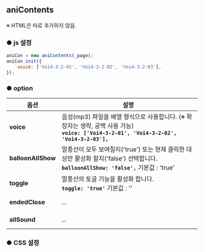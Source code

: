 ## aniContents

※ HTML은 따로 추가하지 않음.


### ● js 설정
```javascript
aniCon = new aniContents(_page);
aniCon.init({
    voice: ['Voi4-3-2-01', 'Voi4-3-2-02', 'Voi4-3-2-03'],
});
```


### ● option

|옵션|설명|
|---|---|
|**voice**|음성(mp3) 파일을 배열 형식으로 사용합니다. (※ 확장자는 생략, 공백 사용 가능)<br>**`voice: ['Voi4-3-2-01', 'Voi4-3-2-02', 'Voi4-3-2-03'],`**|
|**balloonAllShow**|말풍선이 모두 보여질지('true') 또는 현재 클릭한 대상만 활성화 할지('false') 선택합니다.<br>**`balloonAllShow: 'false',`** 기본값 : 'true'|
|**toggle**|말풍선의 토글 기능을 활성화 합니다.<br>**`toggle: 'true'`** 기본값 : ''|
|**endedClose**|<br>**``**|
|**allSound**|<br>**``**|


### ● CSS 설정
```css
```










